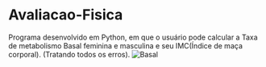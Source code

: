 # Avaliacao-Fisica
Programa desenvolvido em Python, em que o usuário pode calcular a Taxa de metabolismo Basal feminina e masculina e seu IMC(Índice de maça corporal). (Tratando todos os erros).
![Basal](https://user-images.githubusercontent.com/121234114/217272991-9cf6ba53-e0db-41ac-878f-273ebe1612f7.png)
